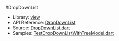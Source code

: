 #DropDownList

* Library: [view](api:)
* API Reference: [DropDownList](api:view)
* Source: [DropDownList.dart](source:lib/src/view)
* Samples: [TestDropDownListWithTreeModel.dart](source:test)